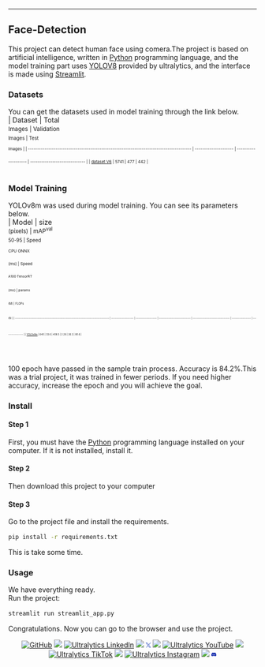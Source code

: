 ___
## Face-Detection
This project can detect human face using comera.The project is based on artificial intelligence, written in [Python](https://www.python.org/) programming language, and the model training part uses [YOLOV8](https://github.com/ultralytics/ultralytics) provided by ultralytics, and the interface is made using [Streamlit](https://docs.streamlit.io/).<br>
### Datasets
You can get the datasets used in model training through the link below.
<br>
| Dataset                                                                                     | Total<br><sup>Images | Validation<sup><br>Images | Test<br><sup>Images |
| ----------------------------------------------------------------------------------------- | --------------------- | -------------------- | ------------------------------ |
| [dataset V6](https://app.roboflow.com/ds/IcTG6m9LEy?key=WGrMr9XBR9) | 5741                   | 477                 | 442                         |
<br>

### Model Training
YOLOv8m was used during model training. You can see its parameters below.<br>
| Model                                                                                     | size<br><sup>(pixels) | mAP<sup>val<br>50-95 | Speed<br><sup>CPU ONNX<br>(ms) | Speed<br><sup>A100 TensorRT<br>(ms) | params<br><sup>(M) | FLOPs<br><sup>(B) |
| ----------------------------------------------------------------------------------------- | --------------------- | -------------------- | ------------------------------ | ----------------------------------- | ------------------ | ----------------- |
| [YOLOv8m](https://github.com/ultralytics/assets/releases/download/v0.0.0/yolov8m-oiv7.pt) | 640                   | 33.6                 | 408.5                          | 2.26                                | 26.2               | 80.6              |

<br>
100 epoch have passed in the sample train process. Accuracy is 84.2%.This was a trial project, it was trained in fewer periods. If you need higher accuracy, increase the epoch and you will achieve the goal.

### Install
#### Step 1
First, you must have the [Python](https://www.python.org/) programming language installed on your computer. If it is not installed, install it.
#### Step 2
Then download this project to your computer
#### Step 3
Go to the project file and install the requirements.
```bash
pip install -r requirements.txt
```
This is take some time.
### Usage
We have everything ready.<br>
Run the project:
```bash
streamlit run streamlit_app.py 
```
Congratulations. Now you can go to the browser and use the project.
<br>
<div align="center">
  <a href="https://github.com/Bektosh-Nuriddinov"><img src="https://github.com/ultralytics/assets/raw/main/social/logo-social-github.png" width="2%" alt="GitHub"></a>
  <img src="https://github.com/ultralytics/assets/raw/main/social/logo-transparent.png" width="2%">
  <a href="https://www.linkedin.com/company/ultralytics/"><img src="https://github.com/ultralytics/assets/raw/main/social/logo-social-linkedin.png" width="2%" alt="Ultralytics LinkedIn"></a>
  <img src="https://github.com/ultralytics/assets/raw/main/social/logo-transparent.png" width="2%">
  <a href="https://twitter.com/ultralytics"><img src="https://github.com/ultralytics/assets/raw/main/social/logo-social-twitter.png" width="2%" alt="Ultralytics Twitter"></a>
  <img src="https://github.com/ultralytics/assets/raw/main/social/logo-transparent.png" width="2%">
  <a href="https://youtube.com/ultralytics"><img src="https://github.com/ultralytics/assets/raw/main/social/logo-social-youtube.png" width="2%" alt="Ultralytics YouTube"></a>
  <img src="https://github.com/ultralytics/assets/raw/main/social/logo-transparent.png" width="2%">
  <a href="https://www.tiktok.com/@ultralytics"><img src="https://github.com/ultralytics/assets/raw/main/social/logo-social-tiktok.png" width="2%" alt="Ultralytics TikTok"></a>
  <img src="https://github.com/ultralytics/assets/raw/main/social/logo-transparent.png" width="2%">
  <a href="https://www.instagram.com/ultralytics/"><img src="https://github.com/ultralytics/assets/raw/main/social/logo-social-instagram.png" width="2%" alt="Ultralytics Instagram"></a>
  <img src="https://github.com/ultralytics/assets/raw/main/social/logo-transparent.png" width="2%">
  <a href="https://ultralytics.com/discord"><img src="https://github.com/ultralytics/assets/raw/main/social/logo-social-discord.png" width="2%" alt="Ultralytics Discord"></a>
</div>
